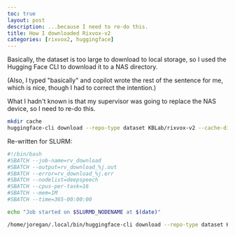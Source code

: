 ```yaml
---
toc: true
layout: post
description: ...because I need to re-do this.
title: How I downloaded Rixvox-v2
categories: [rixvox2, huggingface]
---
```


<!-- Basically, the dataset is too large to download directly, so I used the Hugging Face CLI to download it into a local cache directory. -->

Basically, the dataset is too large to download to local storage, so I used the Hugging Face CLI to download it to a NAS directory.

(Also, I typed "basically" and copilot wrote the rest of the sentence for me, which is nice, though I had to correct the intention.)

What I hadn't known is that my supervisor was going to replace the NAS device, so I need to re-do this.

```bash
mkdir cache
huggingface-cli download --repo-type dataset KBLab/rixvox-v2 --cache-dir ./cache
```

Re-written for SLURM:

```bash
#!/bin/bash
#SBATCH --job-name=rv_download
#SBATCH --output=rv_download_%j.out
#SBATCH --error=rv_download_%j.err
#SBATCH --nodelist=deepspeech
#SBATCH --cpus-per-task=16
#SBATCH --mem=1M
#SBATCH --time=365-00:00:00

echo "Job started on $SLURMD_NODENAME at $(date)"

/home/joregan/.local/bin/huggingface-cli download --repo-type dataset KBLab/rixvox-v2 --cache-dir /shared/joregan/rixvox-v2/cache
```
